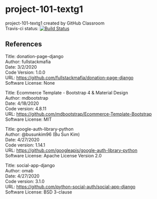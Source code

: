 # project-101-textg1
project-101-textg1 created by GitHub Classroom <br/>
Travis-ci status: [![Build Status](https://travis-ci.com/uva-cs3240-s20/project-101-textg1.svg?token=fkp7gcgL1cMH1wwi6Xns&branch=master)](https://travis-ci.com/uva-cs3240-s20/project-101-textg1)

## References
Title: donation-page-django  
Author: fullstackmafia  
Date: 3/2/2020  
Code Version: 1.0.0  
URL: https://github.com/fullstackmafia/donation-page-django  
Software License: None  

Title: Ecommerce Template - Bootstrap 4 & Material Design  
Author: mdbootstrap  
Date: 4/18/2020  
Code version: 4.8.11  
URL: https://github.com/mdbootstrap/Ecommerce-Template-Bootstrap  
Software License: MIT  

Title: google-auth-library-python  
Author: @busunkim96 (Bu Sun Kim)  
Date: 4/27/2020  
Code version: 1.14.1  
URL: https://github.com/googleapis/google-auth-library-python  
Software License: Apache License Version 2.0  

Title: social-app-django  
Author: omab    
Date: 4/27/2020  
Code version: 3.1.0  
URL: https://github.com/python-social-auth/social-app-django  
Software License: BSD 3-clause

